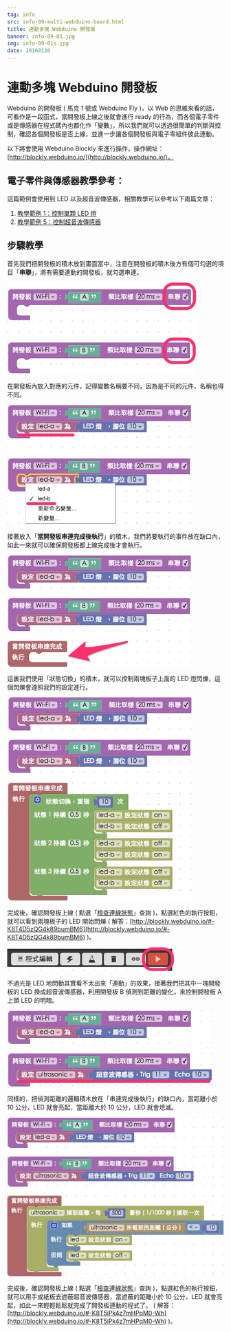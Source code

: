 ```yaml
---
tag: info
src: info-09-multi-webduino-board.html
title: 連動多塊 Webduino 開發板
banner: info-09-01.jpg
img: info-09-01s.jpg
date: 20160120
---
```


<!-- @@master  = ../../_layout.html-->

<!-- @@block  =  meta-->

<title>連動多塊 Webduino 開發板 :::: Webduino = Web × Arduino</title>

<meta name="description" content="Webduino 的開發板 ( 馬克 1 號或 Webduino Fly )，以 Web 的思維來看的話，可看作是一段函式，當開發板上線之後就會進行 ready 的行為，而各個電子零件或是傳感器在程式碼內也都化作「變數」，所以我們就可以透過很簡單的判斷與控制，確認各個開發板是否上線，並進一步讓各個開發板與電子零組件彼此連動。">

<meta itemprop="description" content="Webduino 的開發板 ( 馬克 1 號或 Webduino Fly )，以 Web 的思維來看的話，可看作是一段函式，當開發板上線之後就會進行 ready 的行為，而各個電子零件或是傳感器在程式碼內也都化作「變數」，所以我們就可以透過很簡單的判斷與控制，確認各個開發板是否上線，並進一步讓各個開發板與電子零組件彼此連動。">

<meta property="og:description" content="Webduino 的開發板 ( 馬克 1 號或 Webduino Fly )，以 Web 的思維來看的話，可看作是一段函式，當開發板上線之後就會進行 ready 的行為，而各個電子零件或是傳感器在程式碼內也都化作「變數」，所以我們就可以透過很簡單的判斷與控制，確認各個開發板是否上線，並進一步讓各個開發板與電子零組件彼此連動。">

<meta property="og:title" content="連動多塊 Webduino 開發板" >

<meta property="og:url" content="https://webduino.io/tutorials/info-09-multi-webduino-board.html">

<meta property="og:image" content="https://webduino.io/img/tutorials/info-09-01s.jpg">

<meta itemprop="image" content="https://webduino.io/img/tutorials/info-09-01s.jpg">

<include src="../_include-tutorials.html"></include>

<!-- @@close-->

<!-- @@block  =  preAndNext-->

<include src="../_include-tutorials-content.html"></include>

<!-- @@close-->



<!-- @@block  =  tutorials-->
# 連動多塊 Webduino 開發板

Webduino 的開發板 ( 馬克 1 號或 Webduino Fly )，以 Web 的思維來看的話，可看作是一段函式，當開發板上線之後就會進行 ready 的行為，而各個電子零件或是傳感器在程式碼內也都化作「變數」，所以我們就可以透過很簡單的判斷與控制，確認各個開發板是否上線，並進一步讓各個開發板與電子零組件彼此連動。

以下將會使用 Webduino Blockly 來進行操作，操作網址：[http://blockly.webduino.io/](http://blockly.webduino.io/)。

## 電子零件與傳感器教學參考：

這篇範例會使用到 LED 以及超音波傳感器，相關教學可以參考以下兩篇文章：

1) [教學範例 1：控制單顆 LED 燈](https://webduino.io/tutorials/tutorial-01-led.html)  
2) [教學範例 5：控制超音波傳感器](https://webduino.io/tutorials/tutorial-05-ultrasonic.html)

## 步驟教學

首先我們把開發板的積木放到畫面當中，注意在開發板的積木後方有個可勾選的項目「**串聯**」，將有需要連動的開發板，就勾選串連。

![連動多塊 Webduino 開發板](../img/tutorials/info-09-02.jpg)

在開發板內放入對應的元件，記得變數名稱要不同，因為是不同的元件，名稱也得不同。

![連動多塊 Webduino 開發板](../img/tutorials/info-09-03.jpg)

接著放入「**當開發板串連完成後執行**」的積木，我們將要執行的事件放在缺口內，如此一來就可以確保開發板都上線完成後才會執行。

![連動多塊 Webduino 開發板](../img/tutorials/info-09-04.jpg)

這裏我們使用「狀態切換」的積木，就可以控制兩塊板子上面的 LED 燈閃爍，這個閃爍會遵照我們的設定進行。

![連動多塊 Webduino 開發板](../img/tutorials/info-09-05.jpg)

完成後，確認開發板上線 ( 點選「[檢查連線狀態](https://webduino.io/device.html)」查詢 )，點選紅色的執行按鈕，就可以看到兩塊板子的 LED 開始閃爍 ( 解答：[http://blockly.webduino.io/#-K8T4D5zQG4k89bumBM6](http://blockly.webduino.io/#-K8T4D5zQG4k89bumBM6) )。

![連動多塊 Webduino 開發板](../img/tutorials/info-09-06.jpg)

不過光是 LED 地閃動其實看不太出來「連動」的效果，接著我們把其中一塊開發板的 LED 換成超音波傳感器，利用開發板 B 偵測到距離的變化，來控制開發板 A 上頭 LED 的明暗。

![連動多塊 Webduino 開發板](../img/tutorials/info-09-07.jpg)

同樣的，把偵測距離的邏輯積木放在「串連完成後執行」的缺口內，當距離小於 10 公分，LED 就會亮起，當距離大於 10 公分，LED 就會熄滅。

![連動多塊 Webduino 開發板](../img/tutorials/info-09-08.jpg)

完成後，確認開發板上線 ( 點選「[檢查連線狀態](https://webduino.io/device.html)」查詢 )，點選紅色的執行按鈕，就可以用手或紙板去遮蔽超音波傳感器，當遮蔽的距離小於 10 公分，LED 就會亮起，如此一來輕輕鬆鬆就完成了開發板連動的程式了。 ( 解答：[http://blockly.webduino.io/#-K8T5iPk4z7mHPqM0-Wh](http://blockly.webduino.io/#-K8T5iPk4z7mHPqM0-Wh) )。




<!-- @@close-->